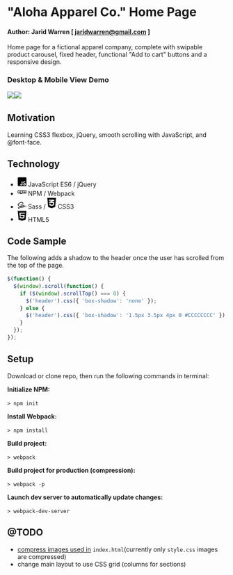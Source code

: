 # "Aloha Apparel Co." Home Page

#### Author: Jarid Warren [ <jaridwarren@gmail.com> ]

Home page for a fictional apparel company, complete with swipable product carousel, fixed header, functional "Add to cart" buttons and a responsive design.

### Desktop & Mobile View Demo

<img src="./assets/images/readme-images/demo.gif" width="610"><img src="./assets/images/readme-images/mobile-demo.gif" width="250">

## Motivation

Learning CSS3 flexbox, jQuery, smooth scrolling with JavaScript, and @font-face.

## Technology

- <img src="./assets/images/readme-images/js-square-brands.svg" width="20"> JavaScript ES6 / jQuery
- <img src="./assets/images/readme-images/npm-brands.svg" width="20"> NPM / Webpack
- <img src="./assets/images/readme-images/sass-brands.svg" width="20"> Sass / <img src="./assets/images/readme-images/css3-alt-brands.svg" width="20"> CSS3
- <img src="./assets/images/readme-images/html5-brands.svg" width="20"> HTML5

## Code Sample

The following adds a shadow to the header once the user has scrolled from the top of the page.

```javascript
$(function() {
  $(window).scroll(function() {
    if ($(window).scrollTop() === 0) {
      $('header').css({ 'box-shadow': 'none' });
    } else {
      $('header').css({ 'box-shadow': '1.5px 3.5px 4px 0 #CCCCCCCC' });
    }
  });
});
```

## Setup

Download or clone repo, then run the following commands in terminal:

**Initialize NPM:**

`> npm init`

**Install Webpack:**

`> npm install`

**Build project:**

`> webpack`

**Build project for production (compression):**

`> webpack -p`

**Launch dev server to automatically update changes:**

`> webpack-dev-server`

## @TODO

- [compress images used in](https://medium.com/a-beginners-guide-for-webpack-2/handling-images-e1a2a2c28f8d) `index.html`(currently only `style.css` images are compressed)
- change main layout to use CSS grid (columns for sections)
